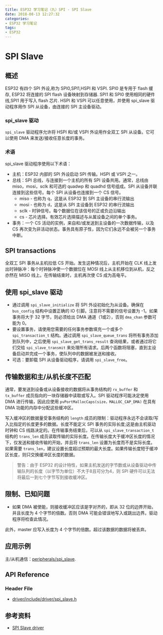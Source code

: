 ```yaml
---
title: ESP32 学习笔记（九）SPI - SPI Slave
date: 2018-08-13 12:27:32
categories:
- ESP32 学习笔记
tags:
- ESP32
---
```


# SPI Slave

## 概述

ESP32 有四个 SPI 外设,称为 SPI0,SPI1,HSPI 和 VSPI. SPI0 是专用于 flash 缓存, ESP32 将连接的 SPI flash 设备映射到存储器. SPI1 和 SPI0 使用相同的硬件线,SPI1 用于写入 flash 芯片. HSPI 和 VSPI 可以任意使用，并使用 spi_slave 驱动程序用作 SPI 从设备，由连接的 SPI 主设备驱动。

### spi_slave 驱动

`spi_slave` 驱动程序允许将 HSPI 和/或 VSPI 外设用作全双工 SPI 从设备。它可以使用 DMA 来发送/接收任意长度的事务。

<!--more-->

### 术语

spi_slave 驱动程序使用以下术语：

 - 主机：ESP32 内部的 SPI 外设启动 SPI 传输。HSPI 或 VSPI 之一。
 - 总线：SPI 总线，与连接到一个主机的所有 SPI 设备共用。通常，总线由 miso，mosi，sclk 和可选的 quadwp 和 quadhd 信号组成。SPI 从设备并联连接到这些信号。每个 SPI 从设备也连接到一个 CS 信号。
	 - miso - 也称为 q，这是从 ESP32 到 SPI 主设备的串行流输出
	 - mosi - 也称为 d，这是从 SPI 主设备到 ESP32 的串行流输出
	 - sclk - 时钟信号。每个数据位在该信号的正或负边沿输出
	 - cs - 芯片选择。有效芯片选择描述与从属设备之间的单个事务。
 - 事务：一个 CS 活动的实例，来自和/或发送到主设备的一次数据传输，以及 CS 再次变为非活动状态。事务具有原子性，因为它们永远不会被另一个事务中断。

## SPI transactions

全双工 SPI 事务从主机拉低 CS 开始。发生这种情况后，主机开始在 CLK 线上发出时钟脉冲：每个时钟脉冲使一个数据位在 MOSI 线上从主机移位到从机，反之亦然在 MISO 线上。在传输结束时，主机再次使 CS 成为高电平。

## 使用 spi_slave 驱动

- 通过调用 `spi_slave_initialize` 将 SPI 外设初始化为从设备。确保在 `bus_config` 结构中设置正确的 IO 引脚。注意将不需要的信号设置为 -1。如果事务将大于 32 字节，则必须给出 DMA 通道（1或2），否则 `dma_chan` 参数可能为 0。
- 要设置事务，请使用您需要的任何事务参数填充一个或多个 `spi_transaction_t` 结构。通过调用 `spi_slave_queue_trans` 将所有事务添加到队列中，之后使用 `spi_slave_get_trans_result` 查询结果，或者通过将它们交给 `spi_slave_transmit` 来处理所有请求。后两个函数将阻塞，直到主设备启动并完成一个事务，使队列中的数据被发送和接收。
- 可选：要卸载 SPI 从设备驱动程序，请调用 `spi_slave_free`。

## 传输数据和主/从机长度不匹配

通常，要发送到设备或从设备接收的数据将从事务结构的 `rx_buffer` 和 `tx_buffer` 成员指向的一块存储器中读取或写入。SPI 驱动程序可能决定使用 DMA 进行传输，因此应使用 `pvPortMallocCaps(size，MALLOC_CAP_DMA)` 在具有 DMA 功能的内存中分配这些缓冲区。

写入缓冲区的数据量受事务结构的 `length` 成员的限制：驱动程序永远不会读取/写入比指定的长度更多的数据。长度不能定义 SPI 事务的实际长度;这是由主机驱动时钟和 CS 线路决定的。在传输事务结束后，可以从 `spi_slave_transaction_t` 结构的 `trans_len` 成员读取传输的实际长度。在传输长度大于缓冲区长度的情况下，仅发送和接收传输的开始，并且将 `trans_len` 设置为长度而不是实际长度。如果需要 `trans_len`，建议设置长度超过预期的最大长度。如果传输长度短于缓冲区长度，则只交换缓冲区长度的数据。

>警告：由于 ESP32 的设计特性，如果主机发送的字节数或从设备驱动中传输队列的长度（以字节为单位）不大于8且可分为4，则 SPI 硬件可以无法将最后一到七个字节写到接收缓冲区。

## 限制、已知问题

- 如果 DMA 被使能，则接收缓冲区应该是字对齐的，即从 32 位的边界开始，并且长度为 4 个字节的倍数。否则 DMA 可能会错误地写入或跳出边界。驱动程序将检查此情况。

此外，master 应写入长度为 4 个字节的倍数。超过该数据的数据将被丢弃。

## 应用示例

主/从机通信：[peripherals/spi_slave](https://github.com/espressif/esp-idf/tree/30545f4/examples/peripherals/spi_slave).

## API Reference

### Header File

 - [driver/include/driver/spi_slave.h](https://github.com/espressif/esp-idf/blob/30545f4/components/driver/include/driver/spi_slave.h)

## 参考资料

 - [SPI Slave driver](https://docs.espressif.com/projects/esp-idf/en/v3.2/api-reference/peripherals/spi_slave.html)
